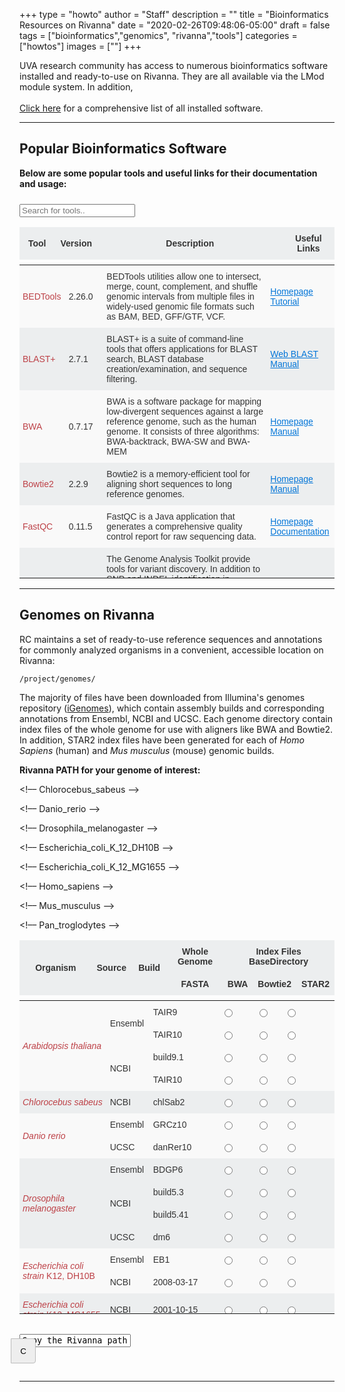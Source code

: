 +++
type = "howto"
author = "Staff"
description = ""
title = "Bioinformatics Resources on Rivanna"
date = "2020-02-26T09:48:06-05:00"
draft = false
tags = ["bioinformatics","genomics", "rivanna","tools"]
categories = ["howtos"]
images = [""]
+++

<p class=lead>UVA research community has access to numerous bioinformatics software installed and ready-to-use on Rivanna. They are all available via the LMod module system. In addition, 
<br/>
<br/>
<a href="https://www.rc.virginia.edu/userinfo/rivanna/software/complete-list/" target="blank">Click here</a> for a comprehensive list of all installed software.
</p>

<hr size=1 />

<h2>Popular Bioinformatics Software</h2>

**Below are some popular tools and useful links for their documentation and usage:**

<style type="text/css">
.tg  {border-collapse:collapse;border-spacing:0;border-color:#ccc;}
.tg td{font-family:Arial, sans-serif;font-size:14px;padding:10px 5px;border-style:solid;border-width:0px;overflow:hidden;word-break:normal;border-color:#ccc;color:#333;background-color:#fff;}
.tg th{font-family:Arial, sans-serif;font-size:14px;font-weight:normal;padding:10px 5px;border-style:solid;border-width:0px;overflow:hidden;word-break:normal;border-color:#ccc;color:#333;background-color:#f0f0f0;}
.tg .tg-hy9w{background-color:#eceeef;border-color:inherit;vertical-align:middle;}
.tg .tg-dc35{background-color:#f9f9f9;border-color:inherit;vertical-align:middle;}
.tg .tg-hy9w-nw{background-color:#eceeef;border-color:inherit;vertical-align:middle;white-space:nowrap;}
.tg .tg-dc35-nw{background-color:#f9f9f9;border-color:inherit;vertical-align:middle;white-space:nowrap;}
.tg .tg-0qmj{font-weight:bold;background-color:#eceeef;border-color:inherit;vertical-align:middle;}

.scroll thead, .scroll tbody {display: block}
.scroll tbody {overflow-y: auto; height: 500px;}
.scroll thead tr:after {content: '';overflow-y: scroll; visibility: hidden; height: 0;}
</style>

<div class="input-group mb-3">
  <div class="input-group-prepend" style="padding:5px">
    <span><i class="fa fa-search fa-1x"></i></span>
  </div>
  <input type="text" id="myInput" onkeyup="myFunction()" placeholder="Search for tools..">
</div>

<div>
<table id="myTable" class="tg scroll">
  <thead>
  <tr>
    <th class="tg-0qmj" style="width:65px">Tool</th>
    <th class="tg-0qmj" style="width:67px">Version</th>
    <th class="tg-0qmj" style="width:500px">Description</th>
    <th class="tg-0qmj" style="width:105px">Useful Links</th>
  </tr>
  </thead>

  <tbody>
  <tr>
    <td class="tg-dc35" style="width:65px"><font color="#bd4147">BEDTools</font></td>
    <td class="tg-dc35" style="width:67px">2.26.0</td>
    <td class="tg-dc35" style="width:500px">BEDTools utilities allow one to intersect, merge, count, complement, and shuffle genomic intervals from multiple files in widely-used genomic file formats such as BAM, BED, GFF/GTF, VCF.</td>
	<td class="tg-dc35-nw" style="width:105px">
      <a href="http://bedtools.readthedocs.io/en/latest/" target="blank" style="color:#0275d8">Homepage</a><br/>
      <a href="http://quinlanlab.org/tutorials/bedtools/bedtools.html" target="blank" style="color:#0275d8">Tutorial</a><br/>
    </td>
  </tr>
  <tr>
    <td class="tg-hy9w" style="width:65px"><font color="#bd4147">BLAST+</font></td>
    <td class="tg-hy9w" style="width:67px">2.7.1</td>
    <td class="tg-hy9w" style="width:500px">BLAST+ is a suite of command-line tools that offers applications for BLAST search, BLAST database creation/examination, and sequence filtering.</td>
	<td class="tg-hy9w-nw" style="width:105px">
      <a href="https://blast.ncbi.nlm.nih.gov/Blast.cgi" target="blank" style="color:#0275d8">Web BLAST</a><br/>
      <a href="https://www.ncbi.nlm.nih.gov/books/NBK279690/" target="blank" style="color:#0275d8">Manual</a><br/>
    </td>
  </tr>
  <tr>
    <td class="tg-dc35" style="width:65px"><font color="#bd4147">BWA</font></td>
    <td class="tg-dc35" style="width:67px">0.7.17</td>
    <td class="tg-dc35" style="width:500px">BWA is a software package for mapping low-divergent sequences against a large reference genome, such as the human genome. It consists of three algorithms: BWA-backtrack, BWA-SW and BWA-MEM</td>
	<td class="tg-dc35-nw" style="width:105px">
      <a href="http://bio-bwa.sourceforge.net/" target="blank" style="color:#0275d8">Homepage</a><br/>
      <a href="http://bio-bwa.sourceforge.net/bwa.shtml" target="blank" style="color:#0275d8">Manual</a><br/>
    </td>
  </tr>
  <tr>
    <td class="tg-hy9w" style="width:65px"><font color="#bd4147">Bowtie2</font></td>
    <td class="tg-hy9w" style="width:67px">2.2.9</td>
    <td class="tg-hy9w" style="width:500px">Bowtie2 is a memory-efficient tool for aligning short sequences to long reference genomes.</td>
	<td class="tg-hy9w-nw" style="width:105px">
      <a href="http://bowtie-bio.sourceforge.net/index.shtml" target="blank" style="color:#0275d8">Homepage</a><br/>
      <a href="http://bowtie-bio.sourceforge.net/manual.shtml" target="blank" style="color:#0275d8">Manual</a><br/>
  </tr>
  <tr>
    <td class="tg-dc35" style="width:65px"><font color="#bd4147">FastQC</font></td>
    <td class="tg-dc35" style="width:67px">0.11.5</td>
    <td class="tg-dc35" style="width:500px">FastQC is a Java application that generates a comprehensive quality control report for raw sequencing data.</td>
	<td class="tg-dc35-nw" style="width:105px">
      <a href="https://www.bioinformatics.babraham.ac.uk/projects/fastqc/" target="blank" style="color:#0275d8">Homepage</a><br/>
      <a href="https://www.bioinformatics.babraham.ac.uk/projects/fastqc/Help/" target="blank" style="color:#0275d8">Documentation</a><br/>
    </td>
  </tr>
  <tr>
    <td class="tg-hy9w" style="width:65px"><font color="#bd4147">GATK</font></td>
    <td class="tg-hy9w" style="width:67px">4.0.0.0</td>
    <td class="tg-hy9w" style="width:500px">The Genome Analysis Toolkit provide tools for variant discovery. In addition to SNP and INDEL identification in germline DNA and RNAseq data, GATK tools include somatic short variant calling, as well as tackle copy number and structural variation.</td>
	<td class="tg-hy9w-nw" sytle="width:105px">
      <a href="https://software.broadinstitute.org/gatk/documentation/" target="blank" style="color:#0275d8">User Guide</a><br/>
  </tr>
  <tr>
    <td class="tg-dc35" style="width:65px"><font color="#bd4147">Picard</font></td>
    <td class="tg-dc35" style="width:67px">2.1.1</td>
    <td class="tg-dc35" style="width:500px">Picard is a set of command line tools for manipulating high-throughput sequencing (HTS) data and formats such as SAM/BAM/CRAM and VCF.</td>
	<td class="tg-dc35-nw" style="width:105px">
      <a href="https://broadinstitute.github.io/picard/" target="blank" style="color:#0275d8">Homepage</a><br/>
      <a href="https://broadinstitute.github.io/picard/command-line-overview.html" target="blank" style="color:#0275d8">Documentation</a><br/>
    </td>
  </tr>
  <tr>
    <td class="tg-hy9w" style="width:65px"><font color="#bd4147">SAMTools</font></td>
    <td class="tg-hy9w" style="width:67px">1.7</td>
    <td class="tg-hy9w" style="width:500px">SAMTools provide various utilities for manipulating alignments in the SAM format, including sorting, merging, indexing and generating alignments in a per-position format.</td>
	<td class="tg-hy9w-nw" style="width:105px">
      <a href="http://samtools.sourceforge.net/" target="blank" style="color:#0275d8">Homepage</a><br/>
      <a href="http://www.htslib.org/doc/samtools.html" target="blank" style="color:#0275d8">Manual</a><br/>
  </tr>
  <tr>
    <td class="tg-dc35" style="width:65px"><font color="#bd4147">SPAdes</font></td>
    <td class="tg-dc35" style="width:67px">3.10.1</td>
    <td class="tg-dc35" style="width:500px">SPAdes provide pipelines for assembling genomes from Illumina and IonTorrent reads, as well as hybrid assemblies using PacBio, Oxford Nanopore and Sanger reads. It supports paired-end reads, mate-pairs and unpaired reads. </td>
	<td class="tg-dc35-nw" style="width:105px">
      <a href="http://bioinf.spbau.ru/spades" target="blank" style="color:#0275d8">Homepage</a><br/>
      <a href="http://spades.bioinf.spbau.ru/release3.11.1/manual.html" target="blank" style="color:#0275d8">Manual</a><br/>
    </td>
  </tr>
  <tr>
    <td class="tg-hy9w" style="width:65px"><font color="#bd4147">STAR</font></td>
    <td class="tg-hy9w" style="width:67px">2.5.3a</td>
    <td class="tg-hy9w" style="width:500px">Spliced Transcripts Alignment to a Reference (STAR) is a RNA-seq aligner based on an algorithm that uses sequential maximum mappable seed search in uncompressed suffix arrays followed by seed clustering and stitching procedure.</td>
	<td class="tg-hy9w-nw" style="width:105px">
      <a href="https://github.com/alexdobin/STAR" target="blank" style="color:#0275d8">Homepage</a><br/>
  </tr>
  <tr>
    <td class="tg-dc35" style="width:65px"><font color="#bd4147">vsearch</font></td>
    <td class="tg-dc35" style="width:67px">2.7.1</td>
    <td class="tg-dc35" style="width:500px">VSEARCH (stands for Vectorized Search) is a toolkit for nucleotide sequence analyses, including database search and clustering algorithms. It supports clustering, chimera detection, database searching, merging of paired-end reads, and other sequence manipulation tools.</td>
	<td class="tg-dc35-nw" style="width:105px">
      <a href="https://github.com/torognes/vsearch" target="blank" style="color:#0275d8">Homepage</a><br/>
    </td>
  </tr>
  </tbody>
</table>
</div>

<script>
function myFunction() {
  var input, filter, table, tr, td, i;
  input = document.getElementById("myInput");
  filter = input.value.toUpperCase();
  table = document.getElementById("myTable");
  tr = table.getElementsByTagName("tr");
  for (i = 0; i < tr.length; i++) {
    td = tr[i].getElementsByTagName("td")[0];
    if (td) {
      if (td.innerHTML.toUpperCase().indexOf(filter) > -1) {
        tr[i].style.display = "";
      } else {
        tr[i].style.display = "none";
      }
    }       
  }
}
</script>

<hr size=1 />

<h2>Genomes on Rivanna</h2>

RC maintains a set of ready-to-use reference sequences and annotations for commonly analyzed organisms in a convenient, accessible location on Rivanna: 

	/project/genomes/

The majority of files have been downloaded from Illumina's genomes repository (<a href="https://support.illumina.com/sequencing/sequencing_software/igenome.html" target="blank">iGenomes</a>), which contain assembly builds and corresponding annotations from Ensembl, NCBI and UCSC. Each genome directory contain index files of the whole genome for use with aligners like BWA and Bowtie2. In addition, STAR2 index files have been generated for each of *Homo Sapiens* (human) and *Mus musculus* (mouse) genomic builds. 


**Rivanna PATH for your genome of interest:**

<form>
<div>
  <table id="myTable2"  class="tg scroll">
  <thead>
   <tr>
     <th class="tg-0qmj" rowspan="2" style="width:235px">Organism</th>
     <th class="tg-0qmj" rowspan="2" style="width:70px">Source</th>
     <th class="tg-0qmj" rowspan="2" style="width:90px">Build</th>
     <th class="tg-0qmj" style="text-align:center; widht:150px">Whole Genome</th>
     <th class="tg-0qmj" colspan="3" style="text-align:center; width:220px">Index Files BaseDirectory</th>
   </tr>
   <tr>
     <th class="tg-0qmj" style="text-align:center; width:150px">FASTA</th>
     <th class="tg-0qmj" style="text-align:center; width:55px">BWA</th>
     <th class="tg-0qmj" style="text-align:center; width:80px">Bowtie2</th>
     <th class="tg-0qmj" style="text-align:center; width:70px">STAR2</th>
   </tr>
  </thead>

  <tbody>
<!–– Arabidopsis thaliana ––> 
   <tr>
     <td rowspan="4" class="tg-dc35" style="text-align:left; width:235px"><font color="#bd4147"><i>Arabidopsis thaliana</i></font></td>
     <td rowspan="2" class="tg-dc35" style="width:70px">Ensembl</td>
     <td class="tg-dc35" style="width:90px">TAIR9</td>
     <td class="tg-dc35" style="text-align:center; width:150px">
       <input type="radio" class="genome" name="genome" value="/project/genomes/Arabidopsis_thaliana/Ensembl/TAIR9/Sequence/WholeGenomeFasta/genome.fa">
     </td>
     <td class="tg-dc35" style="text-align:center; width:55px">
       <input type="radio" class="genome" name="genome" value="/project/genomes/Arabidopsis_thaliana/Ensembl/TAIR9/Sequence/BWAIndex/">
     </td>
     <td class="tg-dc35" style="text-align:center; width:80px">
       <input type="radio" class="genome" name="genome" value="/project/genomes/Arabidopsis_thaliana/Ensembl/TAIR9/Sequence/Bowtie2Index/">
     </td>
     <td class="tg-dc35" style="text-align:center; width:70px">
     </td>
   </tr>
   <tr>
     <td class="tg-dc35" style="width:90px">TAIR10</td>
     <td class="tg-dc35" style="text-align:center;width:150px">
       <input type="radio" class="genome" name="genome" value="/project/genomes/Arabidopsis_thaliana/Ensembl/TAIR10/Sequence/WholeGenomeFasta/genome.fa">
     </td>
     <td class="tg-dc35" style="text-align:center; width:55px">
       <input type="radio" class="genome" name="genome" value="/project/genomes/Arabidopsis_thaliana/Ensembl/TAIR10/Sequence/BWAIndex/">
     </td>
     <td class="tg-dc35" style="text-align:center; width:80px">
       <input type="radio" class="genome" name="genome" value="/project/genomes/Arabidopsis_thaliana/Ensembl/TAIR10/Sequence/Bowtie2Index/">
     </td>
     <td class="tg-dc35" style="text-align:center; width:70px">
     </td>
   </tr>
   <tr>
     <td rowspan="2" class="tg-dc35" style="width:70px">NCBI</td>
     <td class="tg-dc35" style="width:90px">build9.1</td>
     <td class="tg-dc35" style="text-align:center; width:150px">
       <input type="radio" class="genome" name="genome" value="/project/genomes/Arabidopsis_thaliana/NCBI/build9.1/Sequence/WholeGenomeFasta/genome.fa">
     </td>
     <td class="tg-dc35" style="text-align:center; width:55px">
       <input type="radio" class="genome" name="genome" value="/project/genomes/Arabidopsis_thaliana/NCBI/build9.1/Sequence/BWAIndex/">
     </td>
     <td class="tg-dc35" style="text-align:center; width:80px">
       <input type="radio" class="genome" name="genome" value="/project/genomes/Arabidopsis_thaliana/NCBI/build9.1/Sequence/Bowtie2Index/">
     </td>
     <td class="tg-dc35" style="text-align:center; width:70px">
     </td>
   </tr>
   <tr>
     <td class="tg-dc35" style="width:90px">TAIR10</td>
     <td class="tg-dc35" style="text-align:center; width:150px">
       <input type="radio" class="genome" name="genome" value="/project/genomes/Arabidopsis_thaliana/NCBI/TAIR10/Sequence/WholeGenomeFasta/genome.fa">
     </td>
     <td class="tg-dc35" style="text-align:center; width:55px">
       <input type="radio" class="genome" name="genome" value="/project/genomes/Arabidopsis_thaliana/NCBI/TAIR10/Sequence/BWAIndex/">
     </td>
     <td class="tg-dc35" style="text-align:center; width:80px">
       <input type="radio" class="genome" name="genome" value="/project/genomes/Arabidopsis_thaliana/NCBI/TAIR10/Sequence/Bowtie2Index/">
     </td>
     <td class="tg-dc35" style="text-align:center; width:70px">
     </td>
   </tr>

<!–– Chlorocebus_sabeus ––> 
   <tr>
     <td class="tg-hy9w" style="text-align:left; width:235px"><font color="#bd4147"><i>Chlorocebus sabeus</i></font></td>
     <td class="tg-hy9w" style="width:70px">NCBI</td>
     <td class="tg-hy9w" style="width:90px">chlSab2</td>
     <td class="tg-hy9w" style="text-align:center; width:150px">
       <input type="radio" class="genome" name="genome" value="/project/genomes/Chlorocebus_sabeus/NCBI/chlSab2/Sequence/WholeGenomeFasta/genome.fa">
     </td>
     <td class="tg-hy9w" style="text-align:center;width:55px">
       <input type="radio" class="genome" name="genome" value="/project/genomes/Chlorocebus_sabeus/NCBI/chlSab2/Sequence/BWAIndex/">
     </td>
     <td class="tg-hy9w" style="text-align:center; width:80px">
       <input type="radio" class="genome" name="genome" value="/project/genomes/Chlorocebus_sabeus/NCBI/chlSab2/Sequence/Bowtie2Index/">
     </td>
     <td class="tg-hy9w" style="text-align:center; width:70px">
     </td>
   </tr>

<!–– Danio_rerio ––> 
   <tr>
     <td rowspan="2" class="tg-dc35" style="width:235px" style="text-align:left"><font color="#bd4147"><i>Danio rerio</i></font></td>
     <td class="tg-dc35" style="width:70px">Ensembl</td>
     <td class="tg-dc35" style="width:90px">GRCz10</td>
     <td class="tg-dc35" style="width:150px; text-align:center">
       <input type="radio" class="genome" name="genome" value="/project/genomes/Danio_rerio/Ensembl/GRCz10/Sequence/WholeGenomeFasta/genome.fa">
     </td>
     <td class="tg-dc35" style="width:55;text-align:center">
       <input type="radio" class="genome" name="genome" value="/project/genomes/Danio_rerio/Ensembl/GRCz10/Sequence/BWAIndex/">
     </td>
     <td class="tg-dc35" style="width:80;text-align:center">
       <input type="radio" class="genome" name="genome" value="/project/genomes/Danio_rerio/Ensembl/GRCz10/Sequence/Bowtie2Index/">
     </td>
     <td class="tg-dc35" style="width:70;text-align:center">
     </td>
   </tr>
   <tr>
     <td class="tg-dc35" style="width:70px">UCSC</td>
     <td class="tg-dc35" style="width:90px">danRer10</td>
     <td class="tg-dc35" style="width:150;text-align:center">
       <input type="radio" class="genome" name="genome" value="/project/genomes/Danio_rerio/UCSC/danRer10/Sequence/WholeGenomeFasta/genome.fa">
     </td>
     <td class="tg-dc35" style="width:55;text-align:center">
       <input type="radio" class="genome" name="genome" value="/project/genomes/Danio_rerio/UCSC/danRer10/Sequence/BWAIndex/">
     </td>
     <td class="tg-dc35" style="width:80;text-align:center">
       <input type="radio" class="genome" name="genome" value="/project/genomes/Danio_rerio/UCSC/danRer10/Sequence/Bowtie2Index/">
     </td>
     <td class="tg-dc35" style="width:70;text-align:center">
     </td>
   </tr>

<!–– Drosophila_melanogaster ––> 
   <tr>
     <td rowspan="4" class="tg-hy9w" style="width:235;text-align:left"><font color="#bd4147"><i>Drosophila melanogaster</i></font></td>
     <td class="tg-hy9w" style="width:70px">Ensembl</td>
     <td class="tg-hy9w" style="width:90px">BDGP6</td>
     <td class="tg-hy9w" style="width:150;text-align:center">
       <input type="radio" class="genome" name="genome" value="/project/genomes/Drosophila_melanogaster/Ensembl/BDGP6/Sequence/WholeGenomeFasta/genome.fa">
     </td>
     <td class="tg-hy9w" style="width:55;text-align:center">
       <input type="radio" class="genome" name="genome" value="/project/genomes/Drosophila_melanogaster/Ensembl/BDGP6/Sequence/BWAIndex/">
     </td>
     <td class="tg-hy9w" style="width:80;text-align:center">
       <input type="radio" class="genome" name="genome" value="/project/genomes/Drosophila_melanogaster/Ensembl/BDGP6/Sequence/Bowtie2Index/">
     </td>
     <td class="tg-hy9w" style="width:70;text-align:center">
     </td>
   </tr>
   <tr>
     <td rowspan="2" class="tg-hy9w" style="width:70px">NCBI</td>
     <td class="tg-hy9w" style="width:90px">build5.3</td>
     <td class="tg-hy9w" style="width:150;text-align:center">
       <input type="radio" class="genome" name="genome" value="/project/genomes/Drosophila_melanogaster/NCBI/build5.3/Sequence/WholeGenomeFasta/genome.fa">
     </td>
     <td class="tg-hy9w" style="width:55;text-align:center">
       <input type="radio" class="genome" name="genome" value="/project/genomes/Drosophila_melanogaster/NCBI/build5.3/Sequence/BWAIndex/">
     </td>
     <td class="tg-hy9w" style="width:80;text-align:center">
       <input type="radio" class="genome" name="genome" value="/project/genomes/Drosophila_melanogaster/NCBI/build5.3/Sequence/Bowtie2Index/">
     </td>
     <td class="tg-hy9w" style="width:70;text-align:center">
     </td>
   </tr>
   <tr>
     <td class="tg-hy9w" style="width:90px">build5.41</td>
     <td class="tg-hy9w" style="width:150;text-align:center">
       <input type="radio" class="genome" name="genome" value="/project/genomes/Drosophila_melanogaster/NCBI/build5.41/Sequence/WholeGenomeFasta/genome.fa">
     </td>
     <td class="tg-hy9w" style="width:55;text-align:center">
       <input type="radio" class="genome" name="genome" value="/project/genomes/Drosophila_melanogaster/NCBI/build5.41/Sequence/BWAIndex/">
     </td>
     <td class="tg-hy9w" style="width:80;text-align:center">
       <input type="radio" class="genome" name="genome" value="/project/genomes/Drosophila_melanogaster/NCBI/build5.41/Sequence/Bowtie2Index/">
     </td>
     <td class="tg-hy9w" style="width:70;text-align:center">
     </td>
   </tr>
   <tr>
     <td class="tg-hy9w" style="width:70px">UCSC</td>
     <td class="tg-hy9w" style="width:90px">dm6</td>
     <td class="tg-hy9w" style="width:150;text-align:center">
       <input type="radio" class="genome" name="genome" value="/project/genomes/Drosophila_melanogaster/UCSC/dm6/Sequence/WholeGenomeFasta/genome.fa">
     </td>
     <td class="tg-hy9w" style="width:55;text-align:center">
       <input type="radio" class="genome" name="genome" value="/project/genomes/Drosophila_melanogaster/UCSC/dm6/Sequence/BWAIndex/">
     </td>
     <td class="tg-hy9w" style="width:80;text-align:center">
       <input type="radio" class="genome" name="genome" value="/project/genomes/Drosophila_melanogaster/UCSC/dm6/Sequence/Bowtie2Index/">
     </td>
     <td class="tg-hy9w" style="width:70;text-align:center">
     </td>
   </tr>

<!–– Escherichia_coli_K_12_DH10B ––> 
   <tr>
     <td rowspan="2" class="tg-dc35" style="width:235;text-align:left"><font color="#bd4147"><i>Escherichia coli strain</i> K12, DH10B</font></td>
     <td class="tg-dc35" style="width:70px">Ensembl</td>
     <td class="tg-dc35" style="width:90px">EB1</td>
     <td class="tg-dc35" style="width:150;text-align:center">
       <input type="radio" class="genome" name="genome" value="/project/genomes/Escherichia_coli_K_12_DH10B/Ensembl/EB1/Sequence/WholeGenomeFasta/genome.fa">
     </td>
     <td class="tg-dc35" style="width:55;text-align:center">
       <input type="radio" class="genome" name="genome" value="/project/genomes/Escherichia_coli_K_12_DH10B/Ensembl/EB1/Sequence/BWAIndex/">
     </td>
     <td class="tg-dc35" style="width:80;text-align:center">
       <input type="radio" class="genome" name="genome" value="/project/genomes/Escherichia_coli_K_12_DH10B/Ensembl/EB1/Sequence/Bowtie2Index/">
     </td>
     <td class="tg-dc35" style="width:70;text-align:center">
     </td>
   </tr>
   <tr>
     <td class="tg-dc35" style="width:70px">NCBI</td>
     <td class="tg-dc35" style="width:90px">2008-03-17</td>
     <td class="tg-dc35" style="width:150;text-align:center">
       <input type="radio" class="genome" name="genome" value="/project/genomes/Escherichia_coli_K_12_DH10B/NCBI/2008-03-17/Sequence/WholeGenomeFasta/genome.fa">
     </td>
     <td class="tg-dc35" style="width:55;text-align:center">
       <input type="radio" class="genome" name="genome" value="/project/genomes/Escherichia_coli_K_12_DH10B/NCBI/2008-03-17/Sequence/BWAIndex/">
     </td>
     <td class="tg-dc35" style="width:80;text-align:center">
       <input type="radio" class="genome" name="genome" value="/project/genomes/Escherichia_coli_K_12_DH10B/NCBI/2008-03-17/Sequence/Bowtie2Index/">
     </td>
     <td class="tg-dc35" style="width:70;text-align:center">
     </td>
   </tr>

<!–– Escherichia_coli_K_12_MG1655 ––> 
   <tr>
     <td class="tg-hy9w" style="width:235;text-align:left"><font color="#bd4147"><i>Escherichia coli strain</i> K12, MG1655</font>  </td>
     <td class="tg-hy9w" style="width:70px">NCBI  </td>
     <td class="tg-hy9w" style="width:90px">2001-10-15  </td>
     <td class="tg-hy9w" style="width:150;text-align:center">
       <input type="radio" class="genome" name="genome" value="/project/genomes/Escherichia_coli_K_12_MG1655/NCBI/2001-10-15/Sequence/WholeGenomeFasta/genome.fa">
     </td>
     <td class="tg-hy9w" style="width:55;text-align:center">
       <input type="radio" class="genome" name="genome" value="/project/genomes/Escherichia_coli_K_12_MG1655/NCBI/2001-10-15/Ensembl/EB1/Sequence/BWAIndex/">
     </td>
     <td class="tg-hy9w" style="width:80;text-align:center">
       <input type="radio" class="genome" name="genome" value="/project/genomes/Escherichia_coli_K_12_MG1655/NCBI/2001-10-15/Sequence/Bowtie2Index/">
     </td>
     <td class="tg-hy9w" style="width:70;text-align:center">
     </td>
   </tr>

<!–– Homo_sapiens ––> 
   <tr>
     <td rowspan="4" class="tg-dc35" style="width:235;text-align:left"><font color="#bd4147"><i>Homo sapiens</i></font>  </td>
     <td class="tg-dc35" style="width:70px">Ensembl</td>
     <td class="tg-dc35" style="width:90px">GRCh37</td>
     <td class="tg-dc35" style="width:150;text-align:center">
       <input type="radio" class="genome" name="genome" value="/project/genomes/Homo_sapiens/Ensembl/GRCh37/Sequence/WholeGenomeFasta/genome.fa">
     </td>
     <td class="tg-dc35" style="width:55;text-align:center">
       <input type="radio" class="genome" name="genome" value="/project/genomes/Homo_sapiens/Ensembl/GRCh37/Sequence/BWAIndex/">
     </td>
     <td class="tg-dc35" style="width:80;text-align:center">
       <input type="radio" class="genome" name="genome" value="/project/genomes/Homo_sapiens/Ensembl/GRCh37/Sequence/Bowtie2Index/">
     </td>
     <td class="tg-dc35" style="width:70;text-align:center">
       <input type="radio" class="genome" name="genome" value="/project/genomes/Homo_sapiens/Ensembl/GRCh37/Sequence/STAR2Index/">
     </td>
   </tr>
   <tr>
     <td class="tg-dc35" style="width:70px">NCBI</td>
     <td class="tg-dc35" style="width:90px">GRCh38</td>
     <td class="tg-dc35" style="width:150;text-align:center">
       <input type="radio" class="genome" name="genome" value="/project/genomes/Homo_sapiens/NCBI/GRCh38/Sequence/WholeGenomeFasta/genome.fa">
     </td>
     <td class="tg-dc35" style="width:55;text-align:center">
       <input type="radio" class="genome" name="genome" value="/project/genomes/Homo_sapiens/NCBI/GRCh38/Sequence/BWAIndex/">
     </td>
     <td class="tg-dc35" style="width:80;text-align:center">
       <input type="radio" class="genome" name="genome" value="/project/genomes/Homo_sapiens/NCBI/GRCh38/Sequence/Bowtie2Index/">
     </td>
     <td class="tg-dc35" style="width:70;text-align:center">
       <input type="radio" class="genome" name="genome" value="/project/genomes/Homo_sapiens/NCBI/GRCh38/Sequence/STAR2Index/">
     </td>
   </tr>
   <tr>
     <td rowspan="2" class="tg-dc35" style="width:70px">UCSC</td>
     <td class="tg-dc35" style="width:90px">hg19</td>
     <td class="tg-dc35" style="width:150;text-align:center">
       <input type="radio" class="genome" name="genome" value="/project/genomes/Homo_sapiens/UCSC/hg19/Sequence/WholeGenomeFasta/genome.fa">
     </td>
     <td class="tg-dc35" style="width:55;text-align:center">
       <input type="radio" class="genome" name="genome" value="/project/genomes/Homo_sapiens/UCSC/hg19/Sequence/BWAIndex/">
     </td>
     <td class="tg-dc35" style="width:80;text-align:center">
       <input type="radio" class="genome" name="genome" value="/project/genomes/Homo_sapiens/UCSC/hg19/Sequence/Bowtie2Index/">
     </td>
     <td class="tg-dc35" style="width:70;text-align:center">
       <input type="radio" class="genome" name="genome" value="/project/genomes/Homo_sapiens/UCSC/hg19/Sequence/STAR2Index/">
     </td>
   </tr>
   <tr>
     <td class="tg-dc35" style="width:90px">hg38</td>
     <td class="tg-dc35" style="width:150;text-align:center">
       <input type="radio" class="genome" name="genome" value="/project/genomes/Homo_sapiens/UCSC/hg38/Sequence/WholeGenomeFasta/genome.fa">
     </td>
     <td class="tg-dc35" style="width:55;text-align:center">
       <input type="radio" class="genome" name="genome" value="/project/genomes/Homo_sapiens/UCSC/hg38/Sequence/BWAIndex/">
     </td>
     <td class="tg-dc35" style="width:80;text-align:center">
       <input type="radio" class="genome" name="genome" value="/project/genomes/Homo_sapiens/UCSC/hg38/Sequence/Bowtie2Index/">
     </td>
     <td class="tg-dc35" style="width:70;text-align:center">
       <input type="radio" class="genome" name="genome" value="/project/genomes/Homo_sapiens/UCSC/hg38/Sequence/STAR2Index/">
     </td>
   </tr>

<!–– Mus_musculus ––> 
   <tr>
     <td rowspan="3" class="tg-hy9w" style="width:235;text-align:left"><font color="#bd4147"><i>Mus musculus</i></font>  </td>
     <td class="tg-hy9w" style="width:70px">NCBI</td>
     <td class="tg-hy9w" style="width:90px">GRCm38</td>
     <td class="tg-hy9w" style="width:150;text-align:center">
       <input type="radio" class="genome" name="genome" value="/project/genomes/Mus_musculus/NCBI/GRCm38/Sequence/WholeGenomeFasta/genome.fa">
     </td>
     <td class="tg-hy9w" style="width:55;text-align:center">
       <input type="radio" class="genome" name="genome" value="/project/genomes/Mus_musculus/NCBI/GRCm38/Sequence/BWAIndex/">
     </td>
     <td class="tg-hy9w" style="width:80;text-align:center">
       <input type="radio" class="genome" name="genome" value="/project/genomes/Mus_musculus/NCBI/GRCm38/Sequence/Bowtie2Index/">
     </td>
     <td class="tg-hy9w" style="width:70;text-align:center">
       <input type="radio" class="genome" name="genome" value="/project/genomes/Mus_musculus/NCBI/GRCm38/Sequence/STAR2Index/">
     </td>
   </tr>
   <tr>
     <td rowspan="2" class="tg-hy9w" style="width:70px">UCSC</td>
     <td class="tg-hy9w" style="width:90px">mm9</td>
     <td class="tg-hy9w" style="width:150;text-align:center">
       <input type="radio" class="genome" name="genome" value="/project/genomes/Mus_musculus/UCSC/mm9/Sequence/WholeGenomeFasta/genome.fa">
     </td>
     <td class="tg-hy9w" style="width:55;text-align:center">
       <input type="radio" class="genome" name="genome" value="/project/genomes/Mus_musculus/UCSC/mm9/Sequence/BWAIndex/">
     </td>
     <td class="tg-hy9w" style="width:80;text-align:center">
       <input type="radio" class="genome" name="genome" value="/project/genomes/Mus_musculus/UCSC/mm9/Sequence/Bowtie2Index/">
     </td>
     <td class="tg-hy9w" style="width:70;text-align:center">
       <input type="radio" class="genome" name="genome" value="/project/genomes/Mus_musculus/UCSC/mm9/Sequence/STAR2Index/">
     </td>
   </tr>
   <tr>
     <td class="tg-hy9w" style="width:90px">mm10</td>
     <td class="tg-hy9w" style="width:150;text-align:center">
       <input type="radio" class="genome" name="genome" value="/project/genomes/Mus_musculus/UCSC/mm10/Sequence/WholeGenomeFasta/genome.fa">
     </td>
     <td class="tg-hy9w" style="width:55;text-align:center">
       <input type="radio" class="genome" name="genome" value="/project/genomes/Mus_musculus/UCSC/mm10/Sequence/BWAIndex/">
     </td>
     <td class="tg-hy9w" style="width:80;text-align:center">
       <input type="radio" class="genome" name="genome" value="/project/genomes/Mus_musculus/UCSC/mm10/Sequence/Bowtie2Index/">
     </td>
     <td class="tg-hy9w" style="width:70;text-align:center">
       <input type="radio" class="genome" name="genome" value="/project/genomes/Mus_musculus/UCSC/mm10/Sequence/STAR2Index/">
     </td>
   </tr>

<!–– Pan_troglodytes ––> 
   <tr>
     <td rowspan="5" class="tg-dc35" style="width:235;text-align:left"><font color="#bd4147"><i>Pan troglodytes</i></font>  </td>
     <td rowspan="2" class="tg-dc35" style="width:70px">Ensembl</td>
     <td class="tg-dc35" style="width:90px">CHIMP2.1</td>
     <td class="tg-dc35" style="width:150;text-align:center">
       <input type="radio" class="genome" name="genome" value="/project/genomes/Pan_troglodytes/Ensembl/CHIMP2.1/Sequence/WholeGenomeFasta/genome.fa">
     </td>
     <td class="tg-dc35" style="width:55;text-align:center">
       <input type="radio" class="genome" name="genome" value="/project/genomes/Pan_troglodytes/Ensembl/CHIMP2.1/Sequence/BWAIndex/">
     </td>
     <td class="tg-dc35" style="width:80;text-align:center">
       <input type="radio" class="genome" name="genome" value="/project/genomes/Pan_troglodytes/Ensembl/CHIMP2.1/Sequence/Bowtie2Index/">
     </td>
     <td class="tg-dc35" style="width:70;text-align:center">
     </td>
   </tr>
   <tr>
     <td class="tg-dc35" style="width:90px">CHIMP2.1.4</td>
     <td class="tg-dc35" style="width:150;text-align:center">
       <input type="radio" class="genome" name="genome" value="/project/genomes/Pan_troglodytes/Ensembl/CHIMP2.1.4/Sequence/WholeGenomeFasta/genome.fa">
     </td>
     <td class="tg-dc35" style="width:55;text-align:center">
       <input type="radio" class="genome" name="genome" value="/project/genomes/Pan_troglodytes/Ensembl/CHIMP2.1.4/Sequence/BWAIndex/">
     </td>
     <td class="tg-dc35" style="width:80;text-align:center">
       <input type="radio" class="genome" name="genome" value="/project/genomes/Pan_troglodytes/Ensembl/CHIMP2.1.4/Sequence/Bowtie2Index/">
     </td>
     <td class="tg-dc35" style="width:70;text-align:center">
     </td>
   </tr>
   <tr>
     <td class="tg-dc35" style="width:70px">NCBI</td>
     <td class="tg-dc35" style="width:90px">build3.1</td>
     <td class="tg-dc35" style="width:150;text-align:center">
       <input type="radio" class="genome" name="genome" value="/project/genomes/Pan_troglodytes/NCBI/build3.1/Sequence/WholeGenomeFasta/genome.fa">
     </td>
     <td class="tg-dc35" style="width:55;text-align:center">
       <input type="radio" class="genome" name="genome" value="/project/genomes/Pan_troglodytes/NCBI/build3.1/Sequence/BWAIndex/">
     </td>
     <td class="tg-dc35" style="width:80;text-align:center">
       <input type="radio" class="genome" name="genome" value="/project/genomes/Pan_troglodytes/NCBI/build3.1/Sequence/Bowtie2Index/">
     </td>
     <td class="tg-dc35" style="width:70;text-align:center">
     </td>
   </tr>
   <tr>
     <td rowspan="2" class="tg-dc35" style="width:70px">UCSC</td>
     <td class="tg-dc35" style="width:90px">panTro3</td>
     <td class="tg-dc35" style="width:150;text-align:center">
       <input type="radio" class="genome" name="genome" value="/project/genomes/Pan_troglodytes/UCSC/panTro3/Sequence/WholeGenomeFasta/genome.fa">
     </td>
     <td class="tg-dc35" style="width:55;text-align:center">
       <input type="radio" class="genome" name="genome" value="/project/genomes/Pan_troglodytes/UCSC/panTro3/Sequence/BWAIndex/">
     </td>
     <td class="tg-dc35" style="width:80;text-align:center">
       <input type="radio" class="genome" name="genome" value="/project/genomes/Pan_troglodytes/UCSC/panTro3/Sequence/Bowtie2Index/">
     </td>
     <td class="tg-dc35" style="width:70;text-align:center">
     </td>
   </tr>
   <tr>
     <td class="tg-dc35" style="width:90px">panTro4</td>
     <td class="tg-dc35" style="width:150;text-align:center">
       <input type="radio" class="genome" name="genome" value="/project/genomes/Pan_troglodytes/UCSC/panTro4/Sequence/WholeGenomeFasta/genome.fa">
     </td>
     <td class="tg-dc35" style="width:55;text-align:center">
       <input type="radio" class="genome" name="genome" value="/project/genomes/Pan_troglodytes/UCSC/panTro4/Sequence/BWAIndex/">
     </td>
     <td class="tg-dc35" style="width:80;text-align:center">
       <input type="radio" class="genome" name="genome" value="/project/genomes/Pan_troglodytes/UCSC/panTro4/Sequence/Bowtie2Index/">
     </td>
     <td class="tg-dc35" style="width:70;text-align:center">
     </td>
   </tr>
  </tbody>

  </table>
</div>
<div class="form-group" style="margin-top:2rem;">
  <div class="input-group">
    <input class="form-control genome" id="path" type="text" value="Copy the Rivanna path" style="font-family:monospace;max-height:40px;max-width:100%;" />
    <div class="input-group-addon" style="max-height:40px;min-height:40px;">
      <button class="btnz" type="button" data-clipboard-demo data-clipboard-target="#path" style="border:none;background-color:#eee;margin:-14px;padding:-14px;max-height:40px;min-width:40px;min-height:40px;border:solid 1px #bbb;border-top-right-radius:4px;border-bottom-right-radius:4px;">
        <img class="clippy" src="/images/clippy.svg" width="14" height="14" alt="Copy to clipboard">
      </button>
    </div>
  </div>
</div>
</form>

<script src="https://cdnjs.cloudflare.com/ajax/libs/clipboard.js/2.0.0/clipboard.min.js"></script>
<script>
// When the page is ready
$(document).ready(function() {
  var clipboard = new ClipboardJS('.btnz');
  $("input").click(function(event) {
    $("input:checked").each(function() {
      var path = $(this).attr("value");
      $("#path").val(path);
    });
  });
});
</script>    

<hr size=1 />
